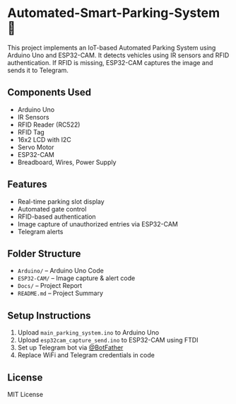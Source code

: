 # Automated-Smart-Parking-System 🚗

This project implements an IoT-based Automated Parking System using Arduino Uno and ESP32-CAM. It detects vehicles using IR sensors and RFID authentication. If RFID is missing, ESP32-CAM captures the image and sends it to Telegram.

## Components Used
- Arduino Uno
- IR Sensors
- RFID Reader (RC522)
- RFID Tag
- 16x2 LCD with I2C
- Servo Motor
- ESP32-CAM
- Breadboard, Wires, Power Supply

## Features
- Real-time parking slot display
- Automated gate control
- RFID-based authentication
- Image capture of unauthorized entries via ESP32-CAM
- Telegram alerts

## Folder Structure
- `Arduino/` – Arduino Uno Code
- `ESP32-CAM/` – Image capture & alert code
- `Docs/` – Project Report
- `README.md` – Project Summary

## Setup Instructions
1. Upload `main_parking_system.ino` to Arduino Uno
2. Upload `esp32cam_capture_send.ino` to ESP32-CAM using FTDI
3. Set up Telegram bot via [@BotFather](https://t.me/botfather)
4. Replace WiFi and Telegram credentials in code

## License
MIT License
